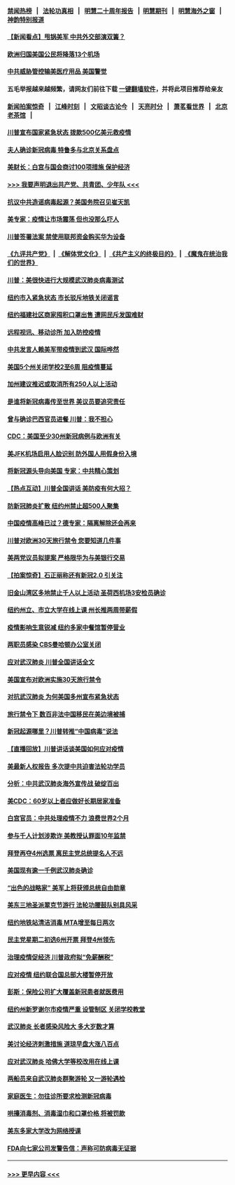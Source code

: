 #### [禁闻热榜](热点新闻.md?=0)  &nbsp;&nbsp;|&nbsp;&nbsp; [法轮功真相](https://github.com/gfw-breaker/truth/blob/master/README.md?=0) &nbsp;&nbsp;|&nbsp;&nbsp; [明慧二十周年报告](https://github.com/gfw-breaker/mh-reports/blob/master/README.md?=0) &nbsp;&nbsp;|&nbsp;&nbsp;[明慧期刊](https://github.com/gfw-breaker/mh-qikan) &nbsp;&nbsp;|&nbsp;&nbsp; [明慧海外之窗](https://github.com/gfw-breaker/mh-news/blob/master/README.md?=0) &nbsp;&nbsp;|&nbsp;&nbsp; [神韵特别报道](https://github.com/gfw-breaker/mh-news/blob/master/shenyun.md?=0)
#### [【新闻看点】甩锅美军 中共外交部演双簧？](../pages/nsc412/n11938828.md?t=03140831) 
#### [欧洲归国美国公民将降落13个机场](../pages/nsc412/n11939026.md?t=03140831) 
#### [中共威胁管控输美医疗用品 美国警觉](../pages/nsc412/n11938602.md?t=03140831) 
#### 五毛举报越来越频繁，请网友们前往下载 [一键翻墙软件](https://github.com/gfw-breaker/ssr-accounts)，并将此项目推荐给亲友
#### [新闻拍案惊奇](https://github.com/gfw-breaker/banned-news/blob/master/pages/link4.md) &nbsp;&nbsp;|&nbsp;&nbsp; [江峰时刻](https://github.com/gfw-breaker/banned-news/blob/master/pages/link4.md) &nbsp;&nbsp;|&nbsp;&nbsp; [文昭谈古论今](https://github.com/gfw-breaker/banned-news/blob/master/pages/link4.md) &nbsp;&nbsp;|&nbsp;&nbsp; [天亮时分](https://github.com/gfw-breaker/banned-news/blob/master/pages/link4.md) &nbsp;&nbsp;|&nbsp;&nbsp; [萧茗看世界](https://github.com/gfw-breaker/banned-news/blob/master/pages/link4.md) &nbsp;&nbsp;|&nbsp;&nbsp; [北京老茶馆](https://github.com/gfw-breaker/banned-news/blob/master/pages/link4.md) &nbsp;&nbsp;|&nbsp;&nbsp; 
#### [川普宣布国家紧急状态 拨款500亿美元救疫情](../pages/nsc412/n11939032.md?t=03140831) 
#### [夫人确诊新冠病毒 特鲁多与北京关系盘点](../pages/nsc412/n11938748.md?t=03140831) 
#### [美财长：白宫与国会商讨100项措施 保护经济](../pages/nsc412/n11938829.md?t=03140831) 
#### [>>> 我要声明退出共产党、共青团、少年队 <<<](https://github.com/begood0513/goodnews/blob/master/quit/letter.md) 
#### [抗议中共造谣病毒起源？美国务院召见崔天凯](../pages/nsc412/n11938747.md?t=03140831) 
#### [美专家：疫情让市场震荡 但也没那么吓人](../pages/nsc412/n11938573.md?t=03140831) 
#### [川普签署法案 禁使用联邦资金购买华为设备](../pages/nsc412/n11938279.md?t=03140831) 
#### [《九评共产党》](https://github.com/begood0513/9ping.md/blob/master/README.md) &nbsp;|&nbsp; [《解体党文化》](../../../../jtdwh.md/blob/master/README.md)  &nbsp;|&nbsp; [《共产主义的终极目的》](../../../../gczydzjmd.md/blob/master/README.md) &nbsp;|&nbsp; [《魔鬼在统治我们的世界》](../../../../mgztzwmdsj.md/blob/master/README.md) 
#### [川普：美很快进行大规模武汉肺炎病毒测试](../pages/nsc412/n11938523.md?t=03140831) 
#### [纽约市入紧急状态  市长驳斥地铁关闭谣言](../pages/nsc412/n11937384.md?t=03140831) 
#### [纽约福建社区商家囤积口罩出售 遭网民斥发国难财](../pages/nsc412/n11937354.md?t=03140831) 
#### [远程视讯、移动诊所  加入防控疫情](../pages/nsc412/n11937370.md?t=03140831) 
#### [中共发言人赖美军带疫情到武汉 国际哗然](../pages/nsc412/n11936484.md?t=03140831) 
#### [美国5个州关闭学校2至6周 阻疫情蔓延](../pages/nsc412/n11937190.md?t=03140831) 
#### [加州建议推迟或取消所有250人以上活动](../pages/nsc412/n11937373.md?t=03140831) 
#### [是谁将新冠病毒传至世界 美议员要追究责任](../pages/nsc412/n11936827.md?t=03140831) 
#### [曾与确诊巴西官员进餐 川普：我不担心](../pages/nsc412/n11936958.md?t=03140831) 
#### [CDC：美国至少30州新冠病例与欧洲有关](../pages/nsc412/n11936623.md?t=03140831) 
#### [美JFK机场启用人脸识别 防外国人用假身份入境](../pages/nsc412/n11936511.md?t=03140831) 
#### [将新冠源头导向美国 专家：中共精心策划](../pages/nsc412/n11936432.md?t=03140831) 
#### [【热点互动】川普全国讲话 美防疫有何大招？](../pages/nsc412/n11936288.md?t=03140831) 
#### [防新冠肺炎扩散 纽约州禁止超500人聚集](../pages/nsc412/n11936400.md?t=03140831) 
#### [中国疫情高峰已过？德专家：隔离解除还会再来](../pages/nsc412/n11935994.md?t=03140831) 
#### [川普对欧洲30天旅行禁令 您要知道几件事](../pages/nsc412/n11935870.md?t=03140831) 
#### [美两党议员拟提案 严格限华为与美银行交易](../pages/nsc412/n11935733.md?t=03140831) 
#### [【拍案惊奇】石正丽称还有新冠2.0 引关注](../pages/nsc412/n11934119.md?t=03140831) 
#### [旧金山湾区多地禁止千人以上活动  圣荷西机场3安检员确诊](../pages/nsc412/n11934646.md?t=03140831) 
#### [纽约州立、市立大学在线上课 州长推两周带薪假](../pages/nsc412/n11934353.md?t=03140831) 
#### [疫情影响生意锐减  纽约多家中餐馆暂停营业](../pages/nsc412/n11934327.md?t=03140831) 
#### [两职员感染  CBS曼哈顿办公室关闭](../pages/nsc412/n11934324.md?t=03140831) 
#### [应对武汉肺炎 川普全国讲话全文](../pages/nsc412/n11934150.md?t=03140831) 
#### [美国宣布对欧洲实施30天旅行禁令](../pages/nsc412/n11933815.md?t=03140831) 
#### [对抗武汉肺炎 为何美国多州宣布紧急状态](../pages/nsc412/n11933167.md?t=03140831) 
#### [旅行禁令下 数百非法中国移民在美边境被捕](../pages/nsc412/n11933581.md?t=03140831) 
#### [新冠起源哪里？川普转推“中国病毒”说法](../pages/nsc412/n11933596.md?t=03140831) 
#### [【直播回放】川普讲话谈美国如何应对疫情](../pages/nsc412/n11933533.md?t=03140831) 
#### [美最新人权报告 多次提中共迫害法轮功学员](../pages/nsc412/n11933487.md?t=03140831) 
#### [分析：中共武汉肺炎海外宣传战 破绽百出](../pages/nsc412/n11933338.md?t=03140831) 
#### [美CDC：60岁以上者应做好长期居家准备](../pages/nsc412/n11933128.md?t=03140831) 
#### [白宫官员：中共处理疫情不力 浪费世界2个月](../pages/nsc412/n11932744.md?t=03140831) 
#### [参与千人计划涉欺诈 美教授认罪面10年监禁](../pages/nsc412/n11932927.md?t=03140831) 
#### [拜登再夺4州选票 离民主党总统提名人不远](../pages/nsc412/n11932668.md?t=03140831) 
#### [美国现有逾一千例武汉肺炎确诊](../pages/nsc412/n11932451.md?t=03140831) 
#### [“出色的战略家” 美军上将获颁总统自由勋章](../pages/nsc412/n11932193.md?t=03140831) 
#### [美东三地圣派翠克节游行  法轮功腰鼓队别具风采](../pages/nsc412/n11931646.md?t=03140831) 
#### [纽约地铁站清洁消毒  MTA增至每日两次](../pages/nsc412/n11931570.md?t=03140831) 
#### [民主党星期二初选6州开票 拜登4州领先](../pages/nsc412/n11931114.md?t=03140831) 
#### [治理疫情促经济 川普政府拟“免薪酬税”](../pages/nsc412/n11931088.md?t=03140831) 
#### [应对疫情 纽约联合国总部大楼暂停开放](../pages/nsc412/n11930658.md?t=03140831) 
#### [彭斯：保险公司扩大覆盖新冠患者就医费用](../pages/nsc412/n11930726.md?t=03140831) 
#### [纽约州新罗谢尔市疫情严重  设管制区 关闭学校教堂](../pages/nsc412/n11930740.md?t=03140831) 
#### [武汉肺炎 长者感染风险大 多大岁数才算](../pages/nsc412/n11930449.md?t=03140831) 
#### [美讨论经济刺激措施 道琼早盘大涨八百点](../pages/nsc412/n11930191.md?t=03140831) 
#### [应对武汉肺炎 哈佛大学等校改用在线上课](../pages/nsc412/n11930193.md?t=03140831) 
#### [两船员来自武汉肺炎群聚游轮 又一游轮遇检](../pages/nsc412/n11929594.md?t=03140831) 
#### [家庭医生：勿往诊所要求检测新冠病毒](../pages/nsc412/n11928883.md?t=03140831) 
#### [哄擡消毒剂、消毒湿巾和口罩价格  将被罚款](../pages/nsc412/n11928907.md?t=03140831) 
#### [美东多家大学改为网络授课](../pages/nsc412/n11928896.md?t=03140831) 
#### [FDA向七家公司发警告信：声称可防病毒无证据](../pages/nsc412/n11928912.md?t=03140831) 

----
#### [ >>> 更早内容 <<< ](../indexes/nsc412-earlier.md)
